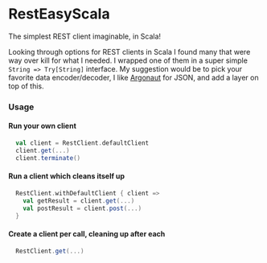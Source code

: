 # RestEasyScala
The simplest REST client imaginable, in Scala!

Looking through options for REST clients in Scala I found many that were way over kill for what I needed. I wrapped one of them in a super simple `String => Try[String]` interface. My suggestion would be to pick your favorite data encoder/decoder, I like [Argonaut](https://github.com/argonaut-io/argonaut) for JSON, and add a layer on top of this.

### Usage
#### Run your own client
```scala
  val client = RestClient.defaultClient
  client.get(...)
  client.terminate()
```

 
#### Run a client which cleans itself up
```scala
  RestClient.withDefaultClient { client => 
    val getResult = client.get(...)
    val postResult = client.post(...)
  }
```

 
#### Create a client per call, cleaning up after each 
```scala
  RestClient.get(...)
```
